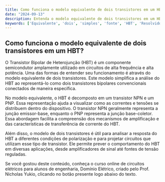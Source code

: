 ```yaml
---
title: Como funciona o modelo equivalente de dois transistores em um HBT?
date: "2024-09-13"
description: Entenda o modelo equivalente de dois transistores em um HBT e sua importância em circuitos elétricos.
keywords: ['Equivalente', 'dois', 'simples', 'fonte', 'HBT', 'Resolvido', 'tensão']
---
```


## Como funciona o modelo equivalente de dois transistores em um HBT?

O Transistor Bipolar de Heterojunção (HBT) é um componente semicondutor amplamente utilizado em circuitos de alta frequência e alta potência. Uma das formas de entender seu funcionamento é através do modelo equivalente de dois transistores. Este modelo simplifica a análise do HBT ao representá-lo como dois transistores bipolares convencionais conectados de maneira específica.

No modelo equivalente, o HBT é decomposto em um transistor NPN e um PNP. Essa representação ajuda a visualizar como as correntes e tensões se distribuem dentro do dispositivo. O transistor NPN geralmente representa a junção emissor-base, enquanto o PNP representa a junção base-coletor. Essa abordagem facilita a compreensão dos mecanismos de amplificação e das características de transferência de corrente do HBT.

Além disso, o modelo de dois transistores é útil para analisar a resposta do HBT a diferentes condições de polarização e para projetar circuitos que utilizam esse tipo de transistor. Ele permite prever o comportamento do HBT em diversas aplicações, desde amplificadores de sinal até fontes de tensão reguladas.

Se você gostou deste conteúdo, conheça o curso online de circuitos elétricos para alunos de engenharia, Domínio Elétrico, criado pelo Prof. Nicholas Yukio, clicando no botão presente logo abaixo do texto.